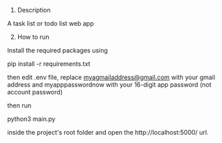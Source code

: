 1. Description

A task list or todo list web app

2. How to run

Install the required packages using

pip install -r requirements.txt

then edit .env file, replace myagmailaddress@gmail.com with your gmail address and myapppasswordnow with your 16-digit app password (not account password)

then run

python3 main.py

inside the project's root folder and open the http://localhost:5000/ url.
